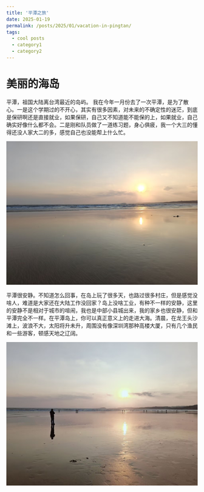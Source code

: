 ```yaml
---
title: '平潭之旅'
date: 2025-01-19
permalink: /posts/2025/01/vacation-in-pingtan/
tags:
  - cool posts
  - category1
  - category2
---
```


美丽的海岛
=====
平潭，祖国大陆离台湾最近的岛屿。
我在今年一月份去了一次平潭，是为了散心。一是这个学期过的不开心，其实有很多因素，对未来的不确定性的迷茫，到底是保研啊还是直接就业，如果保研，自己又不知道能不能保的上，如果就业，自己确实好像什么都不会。二是刚和队员做了一道练习题，身心俱疲，我一个大三的懂得还没人家大二的多，感觉自己也没能帮上什么忙。

![平潭日出](/images/pingtan4.jpg)

平潭很安静。不知道怎么回事，在岛上玩了很多天，也路过很多村庄，但是感觉没啥人，难道是大家还在大陆工作没回家？岛上没啥工业，有种不一样的安静，这里的安静不是相对于城市的喧闹，我也是中部小县城出来，我的家乡也很安静，但和平潭完全不一样。在平潭岛上，你可以真正意义上的走进大海。清晨，在龙王头沙滩上，波浪不大，太阳将升未升，周围没有像深圳湾那种高楼大厦，只有几个渔民和一些游客，顿感天地之辽阔。

![平潭日出](/images/pingtan5.jpg)